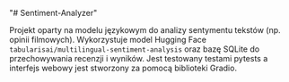 "# Sentiment-Analyzer" 

Projekt oparty na modelu językowym do analizy sentymentu tekstów (np. opinii filmowych). 
Wykorzystuje model Hugging Face `tabularisai/multilingual-sentiment-analysis` oraz bazę SQLite do przechowywania recenzji i wyników.
Jest testowany testami pytests a interfejs webowy jest stworzony za pomocą biblioteki Gradio.

